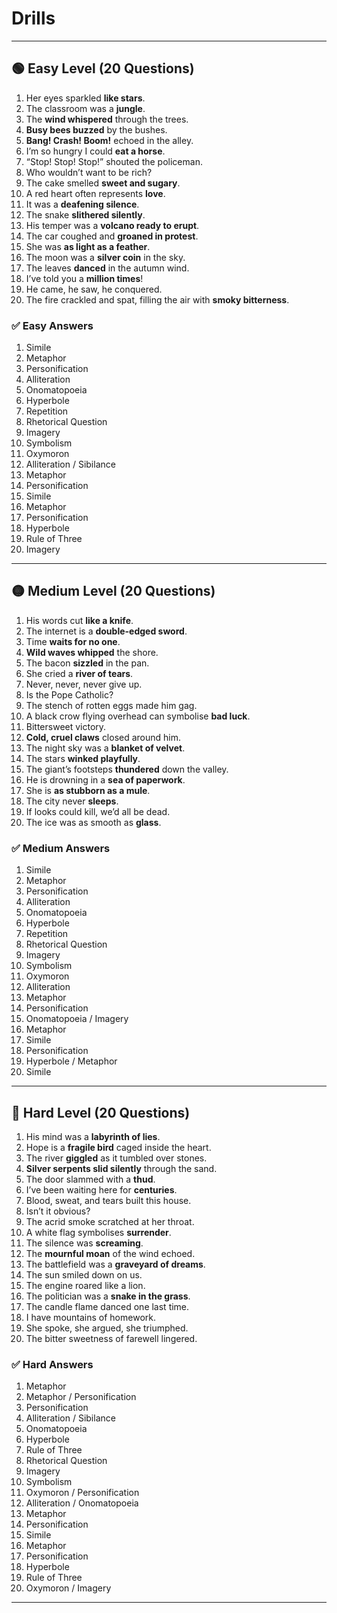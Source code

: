 # Drills

---

## 🟢 Easy Level (20 Questions)

1. Her eyes sparkled **like stars**.  
2. The classroom was a **jungle**.  
3. The **wind whispered** through the trees.  
4. **Busy bees buzzed** by the bushes.  
5. **Bang! Crash! Boom!** echoed in the alley.  
6. I’m so hungry I could **eat a horse**.  
7. “Stop! Stop! Stop!” shouted the policeman.  
8. Who wouldn’t want to be rich?  
9. The cake smelled **sweet and sugary**.  
10. A red heart often represents **love**.  
11. It was a **deafening silence**.  
12. The snake **slithered silently**.  
13. His temper was a **volcano ready to erupt**.  
14. The car coughed and **groaned in protest**.  
15. She was **as light as a feather**.  
16. The moon was a **silver coin** in the sky.  
17. The leaves **danced** in the autumn wind.  
18. I’ve told you a **million times**!  
19. He came, he saw, he conquered.  
20. The fire crackled and spat, filling the air with **smoky bitterness**.  

### ✅ Easy Answers
1. Simile  
2. Metaphor  
3. Personification  
4. Alliteration  
5. Onomatopoeia  
6. Hyperbole  
7. Repetition  
8. Rhetorical Question  
9. Imagery  
10. Symbolism  
11. Oxymoron  
12. Alliteration / Sibilance  
13. Metaphor  
14. Personification  
15. Simile  
16. Metaphor  
17. Personification  
18. Hyperbole  
19. Rule of Three  
20. Imagery  

---

## 🟡 Medium Level (20 Questions)

1. His words cut **like a knife**.  
2. The internet is a **double-edged sword**.  
3. Time **waits for no one**.  
4. **Wild waves whipped** the shore.  
5. The bacon **sizzled** in the pan.  
6. She cried a **river of tears**.  
7. Never, never, never give up.  
8. Is the Pope Catholic?  
9. The stench of rotten eggs made him gag.  
10. A black crow flying overhead can symbolise **bad luck**.  
11. Bittersweet victory.  
12. **Cold, cruel claws** closed around him.  
13. The night sky was a **blanket of velvet**.  
14. The stars **winked playfully**.  
15. The giant’s footsteps **thundered** down the valley.  
16. He is drowning in a **sea of paperwork**.  
17. She is **as stubborn as a mule**.  
18. The city never **sleeps**.  
19. If looks could kill, we’d all be dead.  
20. The ice was as smooth as **glass**.  

### ✅ Medium Answers
1. Simile  
2. Metaphor  
3. Personification  
4. Alliteration  
5. Onomatopoeia  
6. Hyperbole  
7. Repetition  
8. Rhetorical Question  
9. Imagery  
10. Symbolism  
11. Oxymoron  
12. Alliteration  
13. Metaphor  
14. Personification  
15. Onomatopoeia / Imagery  
16. Metaphor  
17. Simile  
18. Personification  
19. Hyperbole / Metaphor  
20. Simile  

---

## 🔴 Hard Level (20 Questions)

1. His mind was a **labyrinth of lies**.  
2. Hope is a **fragile bird** caged inside the heart.  
3. The river **giggled** as it tumbled over stones.  
4. **Silver serpents slid silently** through the sand.  
5. The door slammed with a **thud**.  
6. I’ve been waiting here for **centuries**.  
7. Blood, sweat, and tears built this house.  
8. Isn’t it obvious?  
9. The acrid smoke scratched at her throat.  
10. A white flag symbolises **surrender**.  
11. The silence was **screaming**.  
12. The **mournful moan** of the wind echoed.  
13. The battlefield was a **graveyard of dreams**.  
14. The sun smiled down on us.  
15. The engine roared like a lion.  
16. The politician was a **snake in the grass**.  
17. The candle flame danced one last time.  
18. I have mountains of homework.  
19. She spoke, she argued, she triumphed.  
20. The bitter sweetness of farewell lingered.  

### ✅ Hard Answers
1. Metaphor  
2. Metaphor / Personification  
3. Personification  
4. Alliteration / Sibilance  
5. Onomatopoeia  
6. Hyperbole  
7. Rule of Three  
8. Rhetorical Question  
9. Imagery  
10. Symbolism  
11. Oxymoron / Personification  
12. Alliteration / Onomatopoeia  
13. Metaphor  
14. Personification  
15. Simile  
16. Metaphor  
17. Personification  
18. Hyperbole  
19. Rule of Three  
20. Oxymoron / Imagery  

---
